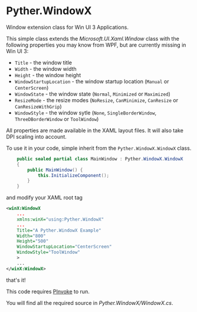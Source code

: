 # Pyther.WindowX

Window extension class for Win UI 3 Applications.

This simple class extends the _Microsoft.UI.Xaml.Window_ class with the following properties you may know from WPF, but are currently missing in Win UI 3:

 - `Title` - the window title
 - `Width` - the window width
 - `Height` - the window height
 - `WindowStartupLocation` - the window startup location (`Manual` or `CenterScreen`)
 - `WindowState` - the window state (`Normal`, `Minimized` or `Maximized`)
 - `ResizeMode` - the resize modes (`NoResize`, `CanMinimize`, `CanResize` or `CanResizeWithGrip`)
 - `WindowStyle` - the window sytle (`None`, `SingleBorderWindow`, `ThreeDBorderWindow` or `ToolWindow`)

All properties are made available in the XAML layout files. It will also take DPI scaling into account.

To use it in your code, simple inherit from the `Pyther.WindowX.WindowX` class.

```cs
    public sealed partial class MainWindow : Pyther.WindowX.WindowX
    {
        public MainWindow() {
            this.InitializeComponent();
        }
    }
```

and modify your XAML root tag
```xml
<winX:WindowX
    ...
    xmlns:winX="using:Pyther.WindowX"
    ...
    Title="A Pyther.WindowX Example"
    Width="800"
    Height="500"
    WindowStartupLocation="CenterScreen"
    WindowStyle="ToolWindow"
    >
    ...
</winX:WindowX>
```

that's it!

This code requires [PInvoke](https://github.com/dotnet/pinvoke) to run.

You will find all the required source in _Pyther.WindowX/WindowX.cs_.
